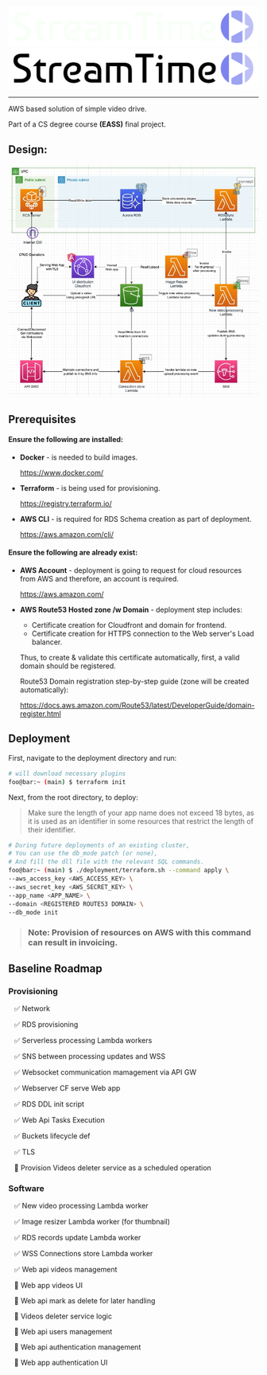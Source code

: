 ![Termux Logo](./assets/logo/streamtime-logo-white.png#gh-dark-mode-only)
![Termux Logo](./assets/logo/streamtime-logo-black.png#gh-light-mode-only)

<hr>

AWS based solution of simple video drive.

Part of a CS degree course <strong>(EASS)</strong> final project.

## Design:

![Architecture Diagram](./assets/architecture_diagram.jpg)

## Prerequisites

#### Ensure the following are installed:

- <b>Docker</b> - is needed to build images.

    https://www.docker.com/

- <b>Terraform</b> - is being used for provisioning.

    https://registry.terraform.io/

- <b>AWS CLI</b> - is required for RDS Schema creation as part of deployment.

    https://aws.amazon.com/cli/

#### Ensure the following are already exist:

- <b>AWS Account</b> - deployment is going to request for cloud resources from AWS and therefore, an account is required.

    https://aws.amazon.com/

- <b>AWS Route53 Hosted zone /w Domain</b> - deployment step includes:
  - Certificate creation for Cloudfront and domain for frontend.
  - Certificate creation for HTTPS connection to the Web server's Load balancer.

  Thus, to create & validate this certificate automatically, first, a valid domain should be registered.

    Route53 Domain registration step-by-step guide (zone will be created automatically):

    https://docs.aws.amazon.com/Route53/latest/DeveloperGuide/domain-register.html

## Deployment

First, navigate to the deployment directory and run:

```bash
# will download necessary plugins
foo@bar:~ (main) $ terraform init
```

Next, from the root directory, to deploy:

> Make sure the length of your app name does not exceed 18 bytes, as it is used as an identifier in some resources that restrict the length of their identifier.

```bash
# During future deployments of an existing cluster,
# You can use the db_mode patch (or none),
# And fill the dll file with the relevant SQL commands.
foo@bar:~ (main) $ ./deployment/terraform.sh --command apply \
--aws_access_key <AWS_ACCESS_KEY> \
--aws_secret_key <AWS_SECRET_KEY> \
--app_name <APP_NAME> \
--domain <REGISTERED ROUTE53 DOMAIN> \
--db_mode init
```

> ### Note: Provision of resources on AWS with this command can result in invoicing.

## Baseline Roadmap

### Provisioning

&nbsp;&nbsp; :white_check_mark: Network

&nbsp;&nbsp; :white_check_mark: RDS provisioning

&nbsp;&nbsp; :white_check_mark: Serverless processing Lambda workers

&nbsp;&nbsp; :white_check_mark: SNS between processing updates and WSS

&nbsp;&nbsp; :white_check_mark: Websocket communication mamagement via API GW

&nbsp;&nbsp; :white_check_mark: Webserver CF serve Web app

&nbsp;&nbsp; :white_check_mark: RDS DDL init script

&nbsp;&nbsp; :white_check_mark: Web Api Tasks Execution

&nbsp;&nbsp; :white_check_mark: Buckets lifecycle def

&nbsp;&nbsp; :white_check_mark: TLS

&nbsp;&nbsp; :black_square_button: Provision Videos deleter service as a scheduled operation


### Software

&nbsp;&nbsp; :white_check_mark: New video processing Lambda worker

&nbsp;&nbsp; :white_check_mark: Image resizer Lambda worker (for thumbnail)

&nbsp;&nbsp; :white_check_mark: RDS records update Lambda worker

&nbsp;&nbsp; :white_check_mark: WSS Connections store Lambda worker

&nbsp;&nbsp; :white_check_mark: Web api videos management

&nbsp;&nbsp; :black_square_button: Web app videos UI

&nbsp;&nbsp; :black_square_button: Web api mark as delete for later handling

&nbsp;&nbsp; :black_square_button: Videos deleter service logic

&nbsp;&nbsp; :black_square_button: Web api users management

&nbsp;&nbsp; :black_square_button: Web api authentication management

&nbsp;&nbsp; :black_square_button: Web app authentication UI

